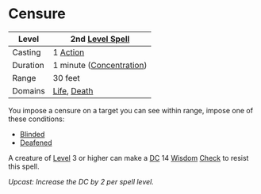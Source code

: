 ---
---

# Censure

|Level|2nd [Level Spell](../../../Spell%20Level.md)|
|-----|---------------|
|Casting|1 [Action](../../../../Game%20Procedures/Action.md)|
|Duration|1 minute ([Concentration](../../../Concentration.md))|
|Range|30 feet|
|Domains|[Life](../../../Spell%20Domains/Life.md), [Death](../../../Spell%20Domains/Death.md)|

You impose a censure on a target you can see within range, impose one of these conditions:

* [Blinded](../../../../Conditions/Blinded.md)
* [Deafened](../../../../Conditions/Deafened.md)

A creature of [Level](../../../../Player%20Characters/Derived%20Statistics/Level.md) 3 or higher can make a [DC](../../../../Game%20Procedures/DC.md) 14 [Wisdom](../../../../Player%20Characters/Chosen%20Statistics/Wisdom.md) [Check](../../../../Game%20Procedures/Check.md) to resist this spell.

*Upcast: Increase the DC by 2 per spell level.*
